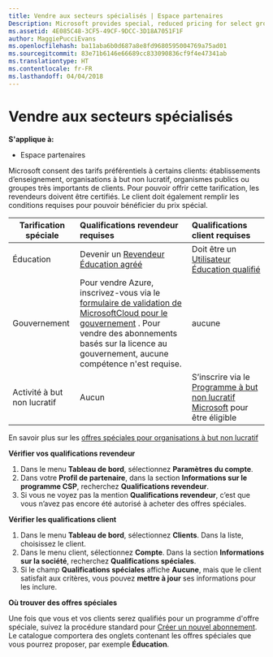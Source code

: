 ```yaml
---
title: Vendre aux secteurs spécialisés | Espace partenaires
Description: Microsoft provides special, reduced pricing for select groups of customers, such as for education, non-profit, and government uses, or for very large customer sets.
ms.assetid: 4E085C48-3CF5-49CF-9DCC-3D18A7051F1F
author: MaggiePucciEvans
ms.openlocfilehash: ba11aba6b0d687a8e8fd9680595004769a75ad01
ms.sourcegitcommit: 83e71b6146e66689cc833090836cf9f4e47341ab
ms.translationtype: HT
ms.contentlocale: fr-FR
ms.lasthandoff: 04/04/2018
---
```

# <a name="sell-to-specialized-industries"></a>Vendre aux secteurs spécialisés

**S'applique à:**

-  Espace partenaires

Microsoft consent des tarifs préférentiels à certains clients: établissements d’enseignement, organisations à but non lucratif, organismes publics ou groupes très importants de clients. Pour pouvoir offrir cette tarification, les revendeurs doivent être certifiés. Le client doit également remplir les conditions requises pour pouvoir bénéficier du prix spécial.

|**Tarification spéciale**   |**Qualifications revendeur requises**   |**Qualifications client requises**   |
|----------------------------|:---------------------------------|:------------------------------------------|
|Éducation   |Devenir un [Revendeur Éducation agréé](https://www.mepn.com/MEPN/AEPHome.aspx)   | Doit être un [Utilisateur Éducation qualifié](https://www.microsoft.com/Licensing/licensing-programs/licensing-for-industries.aspx#tab=2)   |
|Gouvernement   |Pour vendre Azure, inscrivez-vous via le [formulaire de validation de MicrosoftCloud pour le gouvernement](http://azuregov.microsoft.com/csp) . Pour vendre des abonnements basés sur la licence au gouvernement, aucune compétence n'est requise.|   aucune|
|Activité à but non lucratif  |Aucun   |S’inscrire via le [Programme à but non lucratif Microsoft](https://nonprofit.microsoft.com/#/register) pour être éligible   |
En savoir plus sur les [offres spéciales pour organisations à but non lucratif](https://assetsprod.microsoft.com/mpn/en-us/nonprofit-skus-in-csp-faq.pdf)

**Vérifier vos qualifications revendeur**

1.  Dans le menu **Tableau de bord**, sélectionnez **Paramètres du compte**.
2.  Dans votre **Profil de partenaire**, dans la section **Informations sur le programme&nbsp;CSP**, recherchez **Qualifications revendeur**.
3.  Si vous ne voyez pas la mention **Qualifications revendeur**, c’est que vous n’avez pas encore été autorisé à acheter des offres spéciales.

**Vérifier les qualifications client**

1.  Dans le menu **Tableau de bord**, sélectionnez **Clients**. Dans la liste, choisissez le client.
2.  Dans le menu client, sélectionnez **Compte**. Dans la section **Informations sur la société**, recherchez **Qualifications spéciales**.
3.  Si le champ **Qualifications spéciales** affiche **Aucune**, mais que le client satisfait aux critères, vous pouvez **mettre à jour** ses informations pour les inclure.

**Où trouver des offres spéciales**

Une fois que vous et vos clients serez qualifiés pour un programme d'offre spéciale, suivez la procédure standard pour [Créer un nouvel abonnement](create-a-new-subscription.md). Le catalogue comportera des onglets contenant les offres spéciales que vous pourrez proposer, par exemple **Éducation**. 


 

 

 



